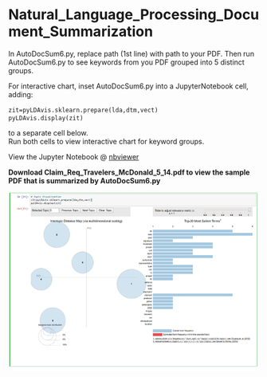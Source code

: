 # Natural_Language_Processing_Document_Summarization
In AutoDocSum6.py, replace path (1st line) with path to your PDF. Then run AutoDocSum6.py to see keywords from you PDF grouped into 5 distinct groups.

For interactive chart, inset AutoDocSum6.py into a JupyterNotebook cell, adding:
```
zit=pyLDAvis.sklearn.prepare(lda,dtm,vect)  
pyLDAvis.display(zit)
```
to a separate cell below.  
Run both cells to view interactive chart for keyword groups.

View the Jupyter Notebook @ [nbviewer](https://nbviewer.jupyter.org/github/MattLondon101/Images/blob/master/AutoDocSum6.ipynb)

**Download Claim_Req_Travelers_McDonald_5_14.pdf to view the sample PDF that is summarized by AutoDocSum6.py**


![Topic Visualization at end of Notebook](https://github.com/MattLondon101/Images/blob/master/TopicVisualization1.png)
